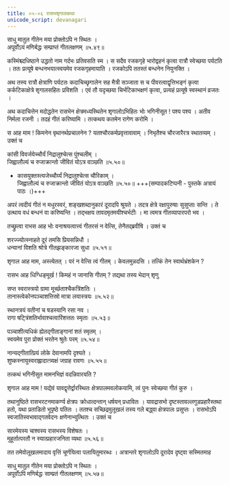 ```yaml
---
title: ०५-०६ रासभशृगालकथा
unicode_script: devanagari
---
```

साधु मातुल गीतेन मया प्रोक्तोऽपि न स्थितः ।  
अपूर्वोऽयं मणिर्बद्धः सम्प्राप्तं गीतलक्षणम् ॥५.४९॥

कस्मिंश्च्दधिष्ठाने उद्धतो नाम गर्दभः प्रतिवसति स्म । स सदैव रजकगृहे भारोद्वहनं कृत्वा रात्रौ स्वेच्छया पर्यटति । ततः प्रत्यूषे बन्धनभयात्स्वयमेव रजकगृहमायाति । रजकोऽपि ततस्तं बन्धनेन नियुनक्ति ।  

अथ तस्य रात्रौ क्षेत्राणि पर्यटतः कदाचिच्छृगालेन सह मैत्री सञ्जाता स च पीवरत्वाद्वृत्तिभङ्गं कृत्वा कर्कटिकाक्षेत्रे शृगालसहितः प्रविशति । एवं तौ यदृच्छया चिर्भटिकाभक्षणं कृत्वा, प्रत्यहं प्रत्यूषे स्वस्थानं व्रजतः ।  

अथ कदाचित्तेन मदोद्धतेन रासभेन क्षेत्रमध्यस्थितेन शृगालोऽभिहितः भोः भगिनीसूत ! पश्य पश्य । अतीव निर्मला रजनी । तदहं गीतं करिष्यामि । तत्कथय कतमेन रागेण करोमि ।  

स आह माम ! किमनेन वृथानर्थप्रचालनेन ? यतश्चौरकर्मप्रवृत्तावावाम् । निभृतैश्च चौरजारैरत्र स्थातव्यम् । उक्तं च

कांसी विवर्जयेच्चौर्यं निद्रालुश्चेत्स पुंश्चलीम् ।  
जिह्वालौल्यं च रुजाक्रान्तो जीवितं योऽत्र वाञ्छति ॥५.५०॥

  - कासयुक्तस्त्यजेच्चौर्य्यं निद्रालुश्चेत्स चौरिकाम् ।  
  जिह्वालौल्यं च रुजाक्रान्तो जीवितं योऽत्र वाञ्छति ॥५.५०॥  +++(सम्पादकटिप्पनी - पुस्तके अत्रायं पाठः ।)+++  

अपरं त्वदीयं गीतं न मधुरस्वरं, शङ्खशब्दानुकारं दूरादपि श्रूयते । तदत्र क्षेत्रे रक्षापुरुषाः सुसुप्ताः सन्ति । ते उत्थाय वधं बन्धनं वा करिष्यन्ति । तद्भक्षय तावदमृतमयीश्चर्भटीः । मा त्वमत्र गीतव्यापारपरो भव ।  

तच्छ्रुत्वा राभस आह भोः वनाश्रयत्वात्त्वं गीतरसं न वेत्सि, तेनैतद्ब्रवीषि । उक्तं च

शरज्ज्योत्स्नाहते दूरं तमसि प्रियसन्निधौ ।  
धन्यानां विशति श्रोत्रे गीतझङ्कारजा सुधा ॥५.५१॥

शृगाल आह माम, अस्त्येतत् । परं न वेत्सि त्वं गीतम् । केवलमुन्नदसि । तत्किं तेन स्वार्थभ्रंशकेन ?

रासभ आह धिग्धिङ्मूर्ख ! किमहं न जानासि गीतम् ? तद्यथा तस्य भेदान् शृणु

सप्त स्वरास्त्रयो ग्रामा मूर्च्छताश्चैकत्रिंशतिः ।  
तानास्त्वेकोनपञ्चाशत्तिस्रो मात्रा लयास्त्रयः ॥५.५२॥  

स्थानत्रयं यतीनां च षडस्यानि रसा नव ।  
रागा षट्त्रिंशतिर्भावाश्चत्वारिंशत्ततः स्मृताः ॥५.५३॥  

पञ्चाशीत्यधिकं ह्येतद्गीताङ्गानां शतं स्मृतम् ।  
स्वयमेव पुरा प्रोक्तं भरतेन श्रुतेः परम् ॥५.५४॥  

नान्यद्गीतात्प्रियं लोके देवानामपि दृश्यते ।  
शुष्कस्नायुस्वराह्लादात्त्र्यक्षं जग्राह रावणः ॥५.५५॥

तत्कथं भगिनीसुत मामनभिज्ञं वदन्निवारयति ?

शृगाल आह माम ! यद्येवं यावद्वृत्तेर्द्वारस्थितः क्षेत्रपालमवलोकयामि, त्वं पुनः स्वेच्छया गीतं कुरु ।  

तथानुष्ठिते रासभरटनमाकर्ण्य क्षेत्रपः क्रोधात्दन्तान् धर्षयन् प्रधावितः । यावद्रासभो दृष्टस्तावल्लगुडप्रहारैस्तथा हतो, यथा प्रताडितो भूपृष्ठे पतितः । ततश्च सच्छिद्रमुलूखलं तस्य गले बद्ध्वा क्षेत्रपालः प्रसुप्तः । रासभोऽपि स्वजातिस्वभावाद्गतवेदनः क्षणेनाभ्युत्थितः । उक्तं च

सारमेयस्य चाश्वस्य रासभस्य विशेषतः ।  
मुहूर्तात्परतौ न स्यात्प्रहारजनिता व्यथा ॥५.५६॥

तत तमेवोलूखलमादाय वृत्तिं चूर्णयित्वा पलायितुमारब्धः । अत्रान्तरे शृगालोऽपि दूरादेव दृष्ट्वा सस्मितमाह

साधु मातुल गीतेन मया प्रोक्तोऽपि न स्थितः ।  
अपूर्वोऽपि मणिर्बद्धः साम्प्रतं गीतलक्षणम् ॥५.५७॥
